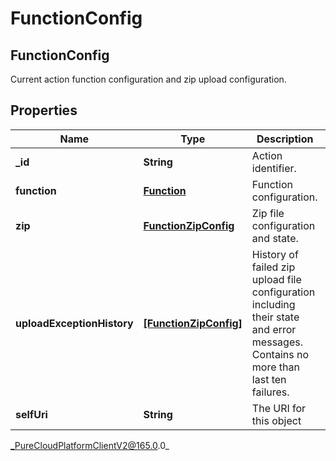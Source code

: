 # FunctionConfig

## FunctionConfig
Current action function configuration and zip upload configuration.

## Properties

|Name | Type | Description | Notes|
|------------ | ------------- | ------------- | -------------|
| **_id** | **String** | Action identifier. | [optional] |
| **function** | [**Function**](Function) | Function configuration. | [optional] |
| **zip** | [**FunctionZipConfig**](FunctionZipConfig) | Zip file configuration and state. | [optional] |
| **uploadExceptionHistory** | [**[FunctionZipConfig]**]([FunctionZipConfig]) | History of failed zip upload file configuration including their state and error messages. Contains no more than last ten failures. | [optional] |
| **selfUri** | **String** | The URI for this object | [optional] |



_PureCloudPlatformClientV2@165.0.0_
